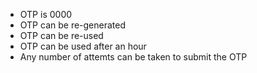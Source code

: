 - OTP is 0000
- OTP can be re-generated
- OTP can be re-used
- OTP can be used after an hour
- Any number of attemts can be taken to submit the OTP
